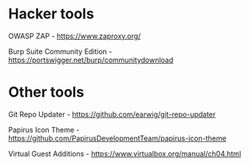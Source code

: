 # Hacker tools

OWASP ZAP - https://www.zaproxy.org/

Burp Suite Community Edition - https://portswigger.net/burp/communitydownload

# Other tools

Git Repo Updater - https://github.com/earwig/git-repo-updater

Papirus Icon Theme - https://github.com/PapirusDevelopmentTeam/papirus-icon-theme

Virtual Guest Additions - https://www.virtualbox.org/manual/ch04.html
